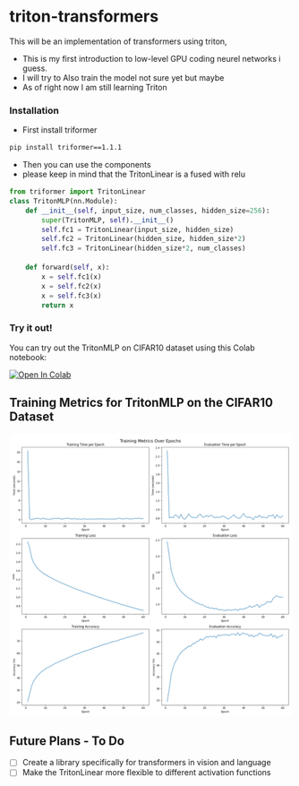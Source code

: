 # triton-transformers

This will be an implementation of  transformers using triton, 
- This is my first introduction to low-level GPU coding neurel networks i guess. 
- I will try to Also train the model not sure yet but maybe 
- As of right now I am still learning Triton 

### Installation 
- First install triformer 
```bash
pip install triformer==1.1.1
```
- Then you can use the components 
- please keep in mind that the TritonLinear is a fused with relu
  
```python
from triformer import TritonLinear
class TritonMLP(nn.Module):
    def __init__(self, input_size, num_classes, hidden_size=256):
        super(TritonMLP, self).__init__()
        self.fc1 = TritonLinear(input_size, hidden_size)
        self.fc2 = TritonLinear(hidden_size, hidden_size*2)
        self.fc3 = TritonLinear(hidden_size*2, num_classes)

    def forward(self, x):
        x = self.fc1(x)
        x = self.fc2(x)
        x = self.fc3(x)
        return x
```

### Try it out!

You can try out the TritonMLP on CIFAR10 dataset using this Colab notebook:

[![Open In Colab](https://colab.research.google.com/assets/colab-badge.svg)](https://colab.research.google.com/drive/1tupdi2hgIEY9zSZ9N47LmdUmbn3IE9pO?usp=sharing)




## Training Metrics for TritonMLP on the CIFAR10 Dataset
![image](utils/images/training_metrics2.png)


## Future Plans - To Do
- [ ] Create a library specifically for transformers in vision and language
- [ ] Make the TritonLinear more flexible to different activation functions
